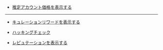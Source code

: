 * [推定アカウント価格を表示する](https://ojagggyo.github.io/steemitapi/estimateAccountValue.html)





---
* [キュレーションリワードを表示する](ojagggyo.github.io/steemitapi/curationrewards.html)


* [ハッキングチェック](ojagggyo.github.io/steemitapi/ownerhistory.html)


* [レピュテーションを表示する](https://ojagggyo.github.io/steemitapi/reputation.html#yasu)
